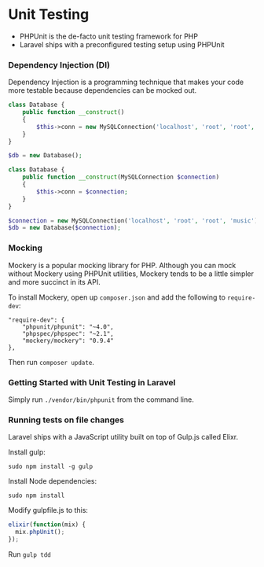 Unit Testing
============

* PHPUnit is the de-facto unit testing framework for PHP
* Laravel ships with a preconfigured testing setup using PHPUnit

### Dependency Injection (DI)

Dependency Injection is a programming technique that makes your code more testable because dependencies can be mocked out.

```php
class Database {
	public function __construct() 
	{
		$this->conn = new MySQLConnection('localhost', 'root', 'root', 'music');
	}
}

$db = new Database();
```

```php
class Database {
	public function __construct(MySQLConnection $connection) 
	{
		$this->conn = $connection;
	}
}

$connection = new MySQLConnection('localhost', 'root', 'root', 'music');
$db = new Database($connection);
```

### Mocking

Mockery is a popular mocking library for PHP. Although you can mock without Mockery using PHPUnit utilities, Mockery tends to be a little simpler and more succinct in its API.

To install Mockery, open up `composer.json` and add the following to `require-dev`:

```
"require-dev": {
	"phpunit/phpunit": "~4.0",
	"phpspec/phpspec": "~2.1",
	"mockery/mockery": "0.9.4"
},
```

Then run `composer update`.

### Getting Started with Unit Testing in Laravel

Simply run `./vendor/bin/phpunit` from the command line.

### Running tests on file changes

Laravel ships with a JavaScript utility built on top of Gulp.js called Elixr.

Install gulp:

```
sudo npm install -g gulp
```

Install Node dependencies:

```
sudo npm install
```

Modify gulpfile.js to this:

```js
elixir(function(mix) {
  mix.phpUnit();
});
```

Run `gulp tdd`

